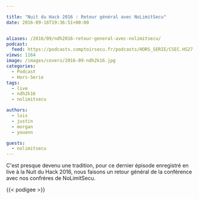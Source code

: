 ```yaml
---

title: "Nuit du Hack 2016 : Retour général avec NoLimitSecu"
date: 2016-09-16T19:36:51+00:00


aliases: /2016/09/ndh2016-retour-general-avec-nolimitsecu/
podcast:
  feed: https://podcasts.comptoirsecu.fr/podcasts/HORS_SERIE/CSEC.HS27.2016-07-02.NDH2k16_NoLimitSecu.mp3
views: 1164
image: /images/covers/2016-09-ndh2k16.jpg
categories:
  - Podcast
  - Hors-Serie
tags:
  - live
  - ndh2k16
  - nolimitsecu

authors:
  - lois
  - justin
  - morgan
  - youenn

guests:
  - nolimitsecu
---
```

C'est presque devenu une tradition, pour ce dernier épisode enregistré en live à la Nuit du Hack 2016, nous faisons un retour général de la conférence avec nos confrères de NoLimitSecu.

{{< podigee >}}
